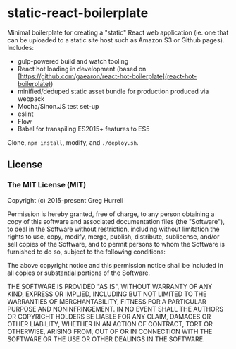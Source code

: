 # static-react-boilerplate

Minimal boilerplate for creating a "static" React web application (ie. one that
can be uploaded to a static site host such as Amazon S3 or Github pages).
Includes:

- gulp-powered build and watch tooling
- React hot loading in development (based on
  [https://github.com/gaearon/react-hot-boilerplate](react-hot-boilerplate))
- minified/deduped static asset bundle for production produced via webpack
- Mocha/Sinon.JS test set-up
- eslint
- Flow
- Babel for transpiling ES2015+ features to ES5

Clone, `npm install`, modify, and `./deploy.sh`.

## License

### The MIT License (MIT)

Copyright (c) 2015-present Greg Hurrell

Permission is hereby granted, free of charge, to any person obtaining
a copy of this software and associated documentation files (the
"Software"), to deal in the Software without restriction, including
without limitation the rights to use, copy, modify, merge, publish,
distribute, sublicense, and/or sell copies of the Software, and to
permit persons to whom the Software is furnished to do so, subject to
the following conditions:

The above copyright notice and this permission notice shall be
included in all copies or substantial portions of the Software.

THE SOFTWARE IS PROVIDED "AS IS", WITHOUT WARRANTY OF ANY KIND,
EXPRESS OR IMPLIED, INCLUDING BUT NOT LIMITED TO THE WARRANTIES OF
MERCHANTABILITY, FITNESS FOR A PARTICULAR PURPOSE AND
NONINFRINGEMENT. IN NO EVENT SHALL THE AUTHORS OR COPYRIGHT HOLDERS BE
LIABLE FOR ANY CLAIM, DAMAGES OR OTHER LIABILITY, WHETHER IN AN ACTION
OF CONTRACT, TORT OR OTHERWISE, ARISING FROM, OUT OF OR IN CONNECTION
WITH THE SOFTWARE OR THE USE OR OTHER DEALINGS IN THE SOFTWARE.
